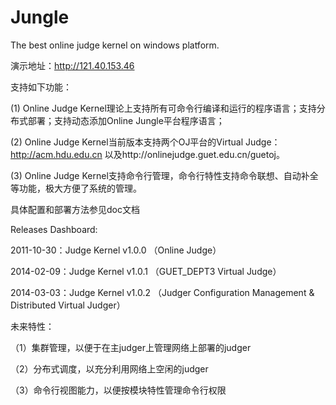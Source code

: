 Jungle
========

The best online judge kernel on windows platform.

演示地址：http://121.40.153.46

支持如下功能：

(1) Online Judge Kernel理论上支持所有可命令行编译和运行的程序语言；支持分布式部署；支持动态添加Online Jungle平台程序语言；

(2) Online Judge Kernel当前版本支持两个OJ平台的Virtual Judge：
http://acm.hdu.edu.cn 以及http://onlinejudge.guet.edu.cn/guetoj。

(3) Online Judge Kernel支持命令行管理，命令行特性支持命令联想、自动补全等功能，极大方便了系统的管理。


具体配置和部署方法参见doc文档


Releases Dashboard: 

2011-10-30：Judge Kernel v1.0.0  （Online Judge）   

2014-02-09：Judge Kernel v1.0.1  （GUET_DEPT3 Virtual Judge） 

2014-03-03：Judge Kernel v1.0.2  （Judger Configuration Management &  Distributed  Virtual Judger）



未来特性：

（1）集群管理，以便于在主judger上管理网络上部署的judger

（2）分布式调度，以充分利用网络上空闲的judger

（3）命令行视图能力，以便按模块特性管理命令行权限
 
